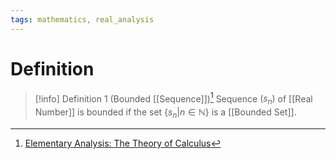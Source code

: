 ```yaml
---
tags: mathematics, real_analysis
---
```


# Definition

> [!info] Definition 1 (Bounded [[Sequence]])[^1]
> Sequence $(s_n)$ of [[Real Number]] is bounded if the set $\{s_n | n \in \mathbb{N}\}$ is a [[Bounded Set]]. 

[^1]: [Elementary Analysis: The Theory of Calculus](zotero://open-pdf/library/items/GUY2WR3V?page=57)